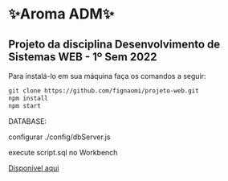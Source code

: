 # ✨Aroma ADM✨
## Projeto da disciplina Desenvolvimento de Sistemas WEB - 1º Sem 2022

Para instalá-lo em sua máquina faça os comandos a seguir:
```sh
git clone https://github.com/fignaomi/projeto-web.git
npm install
npm start

```

 DATABASE:
 
 configurar ./config/dbServer.js
 
 execute script.sql no Workbench
 
[Disponível aqui](https://projeto-web-dw2.herokuapp.com/) 




